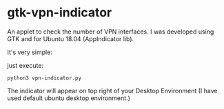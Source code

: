 # gtk-vpn-indicator
An applet to check the number of VPN interfaces. I was developed using GTK and for Ubuntu 18.04 (AppIndicator lib).

It's very simple:

just execute:
```
python3 vpn-indicator.py
```
The indicator will appear on top right of your Desktop Environment (I have used default ubuntu desktop environment.)
